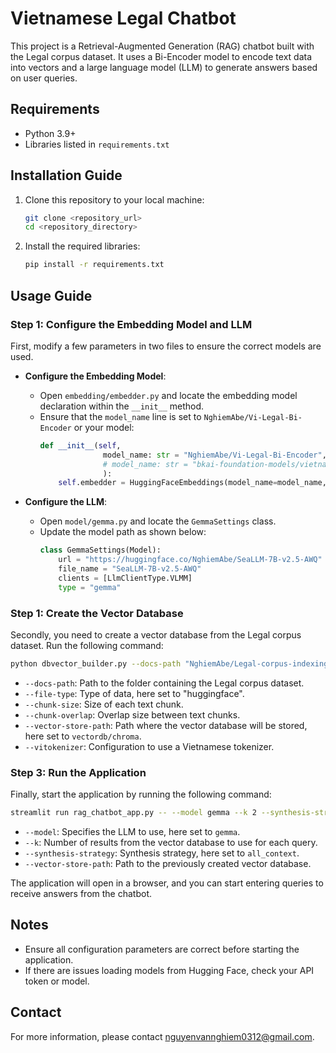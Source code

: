 # Vietnamese Legal Chatbot

This project is a Retrieval-Augmented Generation (RAG) chatbot built with the Legal corpus dataset. It uses a Bi-Encoder model to encode text data into vectors and a large language model (LLM) to generate answers based on user queries.

## Requirements

- Python 3.9+
- Libraries listed in `requirements.txt`

## Installation Guide

1. Clone this repository to your local machine:
    ```bash
    git clone <repository_url>
    cd <repository_directory>
    ```

2. Install the required libraries:
    ```bash
    pip install -r requirements.txt
    ```

## Usage Guide

### Step 1: Configure the Embedding Model and LLM

First, modify a few parameters in two files to ensure the correct models are used.

- **Configure the Embedding Model**:
    - Open `embedding/embedder.py` and locate the embedding model declaration within the `__init__` method.
    - Ensure that the `model_name` line is set to `NghiemAbe/Vi-Legal-Bi-Encoder` or your model:
      ```python
      def __init__(self,
                    model_name: str = "NghiemAbe/Vi-Legal-Bi-Encoder",
                    # model_name: str = "bkai-foundation-models/vietnamese-bi-encoder",
                    ):
          self.embedder = HuggingFaceEmbeddings(model_name=model_name, model_kwargs={'token': 'hf_PU...'})
      ```

- **Configure the LLM**:
    - Open `model/gemma.py` and locate the `GemmaSettings` class.
    - Update the model path as shown below:
      ```python
      class GemmaSettings(Model):
          url = "https://huggingface.co/NghiemAbe/SeaLLM-7B-v2.5-AWQ"
          file_name = "SeaLLM-7B-v2.5-AWQ"
          clients = [LlmClientType.VLMM]
          type = "gemma"
      ```
      
### Step 1: Create the Vector Database

Secondly, you need to create a vector database from the Legal corpus dataset. Run the following command:

```bash
python dbvector_builder.py --docs-path "NghiemAbe/Legal-corpus-indexing" --file-type "huggingface" --chunk-size 1024 --chunk-overlap 256 --vector-store-path "vectordb/chroma" --vitokenizer 1
```

- `--docs-path`: Path to the folder containing the Legal corpus dataset.
- `--file-type`: Type of data, here set to "huggingface".
- `--chunk-size`: Size of each text chunk.
- `--chunk-overlap`: Overlap size between text chunks.
- `--vector-store-path`: Path where the vector database will be stored, here set to `vectordb/chroma`.
- `--vitokenizer`: Configuration to use a Vietnamese tokenizer.



### Step 3: Run the Application

Finally, start the application by running the following command:

```bash
streamlit run rag_chatbot_app.py -- --model gemma --k 2 --synthesis-strategy all_context --vector-store-path 'vectordb/chroma'
```

- `--model`: Specifies the LLM to use, here set to `gemma`.
- `--k`: Number of results from the vector database to use for each query.
- `--synthesis-strategy`: Synthesis strategy, here set to `all_context`.
- `--vector-store-path`: Path to the previously created vector database.

The application will open in a browser, and you can start entering queries to receive answers from the chatbot.

## Notes

- Ensure all configuration parameters are correct before starting the application.
- If there are issues loading models from Hugging Face, check your API token or model.

## Contact

For more information, please contact nguyenvannghiem0312@gmail.com.
